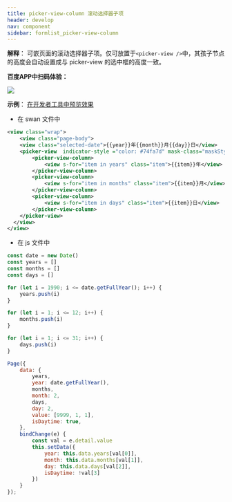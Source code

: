 ```yaml
---
title: picker-view-column 滚动选择器子项
header: develop
nav: component
sidebar: formlist_picker-view-column
---
```

 

**解释**：  可嵌页面的滚动选择器子项。仅可放置于`<picker-view />`中，其孩子节点的高度会自动设置成与 picker-view 的选中框的高度一致。

**百度APP中扫码体验：**

<img src="https://b.bdstatic.com/miniapp/assets/images/doc_demo/picker-view.png"  class="demo-qrcode-image" />

**示例**：
<a href="swanide://fragment/3c91ac3d1d08ec0d7e5dd4033498dd311565503521188" title="在开发者工具中预览效果" target="_self">在开发者工具中预览效果</a>

* 在 swan 文件中

```xml
<view class="wrap">
    <view class="page-body">
    <view class="selected-date">{{year}}年{{month}}月{{day}}日</view>
    <picker-view  indicator-style ="color: #74fa7d" mask-class="maskStyle" style="width: 100%; height: 300px;" value="{{value}}" bindchange="bindChange">
        <picker-view-column>
            <view s-for="item in years" class="item">{{item}}年</view>
        </picker-view-column>
        <picker-view-column>
            <view s-for="item in months" class="item">{{item}}月</view>
        </picker-view-column>
        <picker-view-column>
            <view s-for="item in days" class="item">{{item}}日</view>
        </picker-view-column>
    </picker-view>
  </view>
</view>
```

* 在 js 文件中

```js
const date = new Date()
const years = []
const months = []
const days = []

for (let i = 1990; i <= date.getFullYear(); i++) {
    years.push(i)
}

for (let i = 1; i <= 12; i++) {
    months.push(i)
}

for (let i = 1; i <= 31; i++) {
    days.push(i)
}

Page({
    data: {
        years,
        year: date.getFullYear(),
        months,
        month: 2,
        days,
        day: 2,
        value: [9999, 1, 1],
        isDaytime: true,
    },
    bindChange(e) {
        const val = e.detail.value
        this.setData({
            year: this.data.years[val[0]],
            month: this.data.months[val[1]],
            day: this.data.days[val[2]],
            isDaytime: !val[3]
        })
    }
});
```



